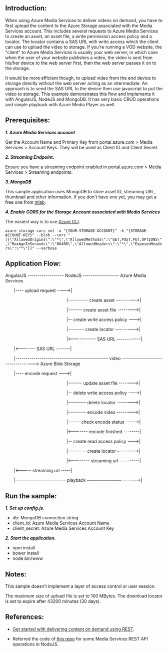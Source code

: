 ## Introduction:

When using Azure Media Services to deliver videos on demand, you have to first upload the content to the Azure Storage associated with the Media Services account. This includes several requests to Azure Media Services to create an asset, an asset file, a write permission access policy and a locator. The locator contains a SAS URL with write access which the client can use to upload the video to storage. If you're running a VOD website, the "client" to Azure Media Services is usually your web server, in which case when the user of your website publishes a video, the video is sent from his/her device to the web server first, then the web server passes it on to the storage. 

It would be more efficient though, to upload video from the end device to storage directly without the web server acting as an intermediate. An approach is to send the SAS URL to the device then use javascript to put the video to storage. This example demonstrates this flow and implements it with AngularJS, NodeJS and MongoDB. It has very basic CRUD operations and simple playback with Azure Media Player as well.

## Prerequisites:

***1. Azure Media Services account***

Get the Account Name and Primary Key from portal.azure.com > Media Services > Account Keys. They will be used as Client ID and Client Secret.

***2. Streaming Endpoint.***

Ensure you have a streaming endpoint enabled in portal.azure.com > Media Services > Streaming endpoints.

***3. MongoDB***

This sample application uses MongoDB to store asset ID, streaming URL, thumbnail and other information. If you don't have one yet, you may get a free one from [mlab](https://mlab.com/).

***4. Enable CORS for the Storage Account associated with Media Services***

The easiest way is to use [Azure CLI](https://github.com/Azure/azure-cli).

`azure storage cors set -a "{YOUR-STORAGE-ACCOUNT}" -k "{STORAGE-ACCOUNT-KEY}" --blob --cors "[{\"AllowedOrigins\":\"*\",\"AllowedMethods\":\"GET,POST,PUT,OPTIONS\",\"MaxAgeInSeconds\":\"86400\",\"AllowedHeaders\":\"*\",\"ExposedHeaders\":\"*\"}]" --verbose`

## Application Flow:

AngularJS  ------------------  NodeJS  ------------------  Azure Media Services
 

&emsp;&emsp;|---- upload request ---->|

&emsp;&emsp;&emsp;&emsp;&emsp;&emsp;&emsp;&emsp;&emsp;&emsp;&emsp;&emsp;&emsp;&emsp;|---------- create asset --------->|

&emsp;&emsp;&emsp;&emsp;&emsp;&emsp;&emsp;&emsp;&emsp;&emsp;&emsp;&emsp;&emsp;&emsp;|------- create asset file -------->| 

&emsp;&emsp;&emsp;&emsp;&emsp;&emsp;&emsp;&emsp;&emsp;&emsp;&emsp;&emsp;&emsp;&emsp;|-- create write access policy --->|

&emsp;&emsp;&emsp;&emsp;&emsp;&emsp;&emsp;&emsp;&emsp;&emsp;&emsp;&emsp;&emsp;&emsp;|-------- create locator --------->|

&emsp;&emsp;&emsp;&emsp;&emsp;&emsp;&emsp;&emsp;&emsp;&emsp;&emsp;&emsp;&emsp;&emsp;|<----------- SAS URL ------------|

&emsp;&emsp;|<------- SAS URL -------|

&emsp;&emsp;|---------------------------------------------- video ----------------------------------> Azure Blob Storage

&emsp;&emsp;|---- encode request --->|

&emsp;&emsp;&emsp;&emsp;&emsp;&emsp;&emsp;&emsp;&emsp;&emsp;&emsp;&emsp;&emsp;&emsp;|------- update asset file ------->|

&emsp;&emsp;&emsp;&emsp;&emsp;&emsp;&emsp;&emsp;&emsp;&emsp;&emsp;&emsp;&emsp;&emsp;|-- delete write access policy --->|

&emsp;&emsp;&emsp;&emsp;&emsp;&emsp;&emsp;&emsp;&emsp;&emsp;&emsp;&emsp;&emsp;&emsp;|--------- delete locator -------->|

&emsp;&emsp;&emsp;&emsp;&emsp;&emsp;&emsp;&emsp;&emsp;&emsp;&emsp;&emsp;&emsp;&emsp;|--------- encode video -------->|

&emsp;&emsp;&emsp;&emsp;&emsp;&emsp;&emsp;&emsp;&emsp;&emsp;&emsp;&emsp;&emsp;&emsp;|------ check encode status ---->|

&emsp;&emsp;&emsp;&emsp;&emsp;&emsp;&emsp;&emsp;&emsp;&emsp;&emsp;&emsp;&emsp;&emsp;|<------- encode finished --------|

&emsp;&emsp;&emsp;&emsp;&emsp;&emsp;&emsp;&emsp;&emsp;&emsp;&emsp;&emsp;&emsp;&emsp;|-- create read access policy --->|

&emsp;&emsp;&emsp;&emsp;&emsp;&emsp;&emsp;&emsp;&emsp;&emsp;&emsp;&emsp;&emsp;&emsp;|--------- create locator -------->|

&emsp;&emsp;&emsp;&emsp;&emsp;&emsp;&emsp;&emsp;&emsp;&emsp;&emsp;&emsp;&emsp;&emsp;|<-------- streaming url ----------|

&emsp;&emsp;|<----- streaming url -----|

&emsp;&emsp;|------------------------- playback ------------------------>|

## Run the sample:

***1. Set up config.js.***

- db: MongoDB connection string
- client_id: Azure Media Services Account Name
- client_secret: Azure Media Services Account Key

***2. Start the application.***

- npm install
- bower install
- node bin/www


## Notes:

This sample doesn't implement a layer of access control or user session. 

The maximum size of upload file is set to 100 MBytes. The download locator is set to expire after 43200 minutes (30 days).

## References:

- [Get started with delivering content on demand using REST](https://docs.microsoft.com/en-us/azure/media-services/media-services-rest-get-started).

- Referred the code of [this repo](https://github.com/fritzy/node-azure-media) for some Media Services REST API operations in NodeJS.
